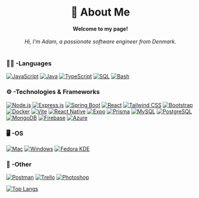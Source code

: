<h1 align="center">💫 About Me</h1>

<p align="center">
    <b>Welcome to my page!</b><br><br>
    <i>
        Hi, I'm Adam, a passionate software engineer from Denmark.<br>
    </i><br>
</p>

### 👨‍💻 -Languages

[![JavaScript](https://img.shields.io/badge/javascript-black?style=for-the-badge&logo=javascript)](https://www.javascript.com/)
[![Java](https://img.shields.io/badge/java-black?style=for-the-badge&logo=openjdk)](https://www.java.com/en/)
[![TypeScript](https://img.shields.io/badge/typescript-black?style=for-the-badge&logo=typescript)](https://www.typescriptlang.org/)
[![SQL](https://img.shields.io/badge/sql-black?style=for-the-badge&logo=mariadb)](https://www.w3schools.com/sql/sql_intro.asp)
[![Bash](https://img.shields.io/badge/bash-black?style=for-the-badge&logo=gnu-bash&logoColor=white)](https://en.wikipedia.org/wiki/Bash_(Unix_shell))

### ⚙️ -Technologies & Frameworks

[![Node.js](https://img.shields.io/badge/node.js-black?style=for-the-badge&logo=node.js)](https://nodejs.org/en)
[![Express.js](https://img.shields.io/badge/express-black?style=for-the-badge&logo=express)](https://expressjs.com/)
[![Spring Boot](https://img.shields.io/badge/Spring%20Boot-black?style=for-the-badge&logo=spring-boot)](https://spring.io/)
[![React](https://img.shields.io/badge/react-black?style=for-the-badge&logo=react)](https://react.dev/)
[![Tailwind CSS](https://img.shields.io/badge/tailwindcss-black?style=for-the-badge&logo=tailwind-css)](https://tailwindcss.com/)
[![Bootstrap](https://img.shields.io/badge/Bootstrap-black?style=for-the-badge&logo=bootstrap)](https://getbootstrap.com/)
[![Docker](https://img.shields.io/badge/Docker-black?style=for-the-badge&logo=docker)](https://www.docker.com/)
[![Vite](https://img.shields.io/badge/vite-black?style=for-the-badge&logo=vite)](https://vitejs.dev/)
[![React Native](https://img.shields.io/badge/React%20Native-black?style=for-the-badge&logo=react)](https://reactnative.dev/)
[![Expo](https://img.shields.io/badge/Expo-black?style=for-the-badge&logo=expo)](https://expo.dev/)
[![Prisma](https://img.shields.io/badge/prisma-black?style=for-the-badge&logo=prisma)](https://www.prisma.io/)
[![MySQL](https://img.shields.io/badge/mysql-black?style=for-the-badge&logo=mysql)](https://www.mysql.com/)
[![PostgreSQL](https://img.shields.io/badge/PostgreSQL-black?style=for-the-badge&logo=postgresql)](https://www.postgresql.org/)
[![MongoDB](https://img.shields.io/badge/MongoDB-black?style=for-the-badge&logo=mongodb)](https://www.mongodb.com/)
[![Firebase](https://img.shields.io/badge/Firebase-black?style=for-the-badge&logo=firebase)](https://firebase.google.com/)
[![Azure](https://img.shields.io/badge/Azure-black?style=for-the-badge&logo=microsoft-azure)](https://azure.microsoft.com/en-us/)

### 🖥️ -OS

[![Mac](https://img.shields.io/badge/mac-black?style=for-the-badge&logo=apple)](https://www.apple.com/)
[![Windows](https://img.shields.io/badge/windows-black?style=for-the-badge&logo=windows)](https://www.microsoft.com/en-us/windows)
[![Fedora KDE](https://img.shields.io/badge/linux-black?style=for-the-badge&logo=Linux)](https://fedoraproject.org/)

### 📱 -Other

[![Postman](https://img.shields.io/badge/Postman-black?style=for-the-badge&logo=postman)](https://www.postman.com/)
[![Trello](https://img.shields.io/badge/Trello-black?style=for-the-badge&logo=trello)](https://trello.com/home)
[![Photoshop](https://img.shields.io/badge/Photoshop-black?style=for-the-badge&logo=adobe-photoshop)](https://www.adobe.com/products/photoshop.html)

[![Top Langs](https://github-readme-stats.vercel.app/api/top-langs/?username=adamwarfa&hide=css,html&layout=pie&theme=transparent&hide_border=true&title_color=e6edf3&text_color=e6edf3)](https://github.com/AdamWarfa)

